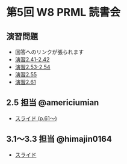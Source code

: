 第5回 W8 PRML 読書会
====

演習問題
----

- 回答へのリンクが張られます
- [演習2.41-2.42](https://github.com/daimatz/w8prml/blob/master/files/exercise_solutions/ex2.41-2.42.pdf?raw=true)
- [演習2.53-2.54](https://github.com/daimatz/w8prml/blob/master/files/exercise_solutions/ex2.53-2.54.pdf?raw=true)
- [演習2.55](https://github.com/daimatz/w8prml/blob/master/files/exercise_solutions/ex2.55.pdf?raw=true)
- [演習2.61](https://github.com/daimatz/w8prml/blob/master/files/exercise_solutions/ex2.61.pdf?raw=true)

2.5 担当 @americiumian
----

- [スライド (p.61～)](http://www.slideshare.net/TakutoKimura/prml21-222425)

3.1～3.3 担当 @himajin0164
----

- [スライド ](http://www.slideshare.net/TakutoKimura/PRML3.pdf)
